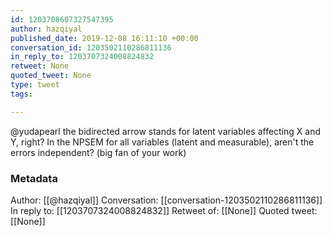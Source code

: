 ```yaml
---
id: 1203708607327547395
author: hazqiyal
published_date: 2019-12-08 16:11:10 +00:00
conversation_id: 1203502110286811136
in_reply_to: 1203707324008824832
retweet: None
quoted_tweet: None
type: tweet
tags:

---
```


@yudapearl the bidirected arrow stands for latent variables affecting X and Y, right? In the NPSEM for all variables (latent and measurable), aren't the errors independent? (big fan of your work)

### Metadata

Author: [[@hazqiyal]]
Conversation: [[conversation-1203502110286811136]]
In reply to: [[1203707324008824832]]
Retweet of: [[None]]
Quoted tweet: [[None]]
